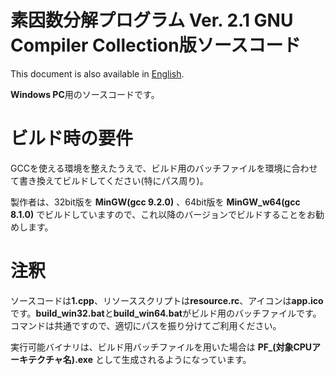 # 素因数分解プログラム Ver. 2.1 GNU Compiler Collection版ソースコード
This document is also available in [English](readme_en.md).

**Windows PC**用のソースコードです。

# ビルド時の要件
GCCを使える環境を整えたうえで、ビルド用のバッチファイルを環境に合わせて書き換えてビルドしてください(特にパス周り)。

製作者は、32bit版を **MinGW(gcc 9.2.0)** 、64bit版を **MinGW_w64(gcc 8.1.0)** でビルドしていますので、これ以降のバージョンでビルドすることをお勧めします。


# 注釈
ソースコードは**1.cpp**、リソーススクリプトは**resource.rc**、アイコンは**app.ico**です。**build_win32.bat**と**build_win64.bat**がビルド用のバッチファイルです。コマンドは共通ですので、適切にパスを振り分けてご利用ください。

実行可能バイナリは、ビルド用バッチファイルを用いた場合は **PF_(対象CPUアーキテクチャ名).exe** として生成されるようになっています。